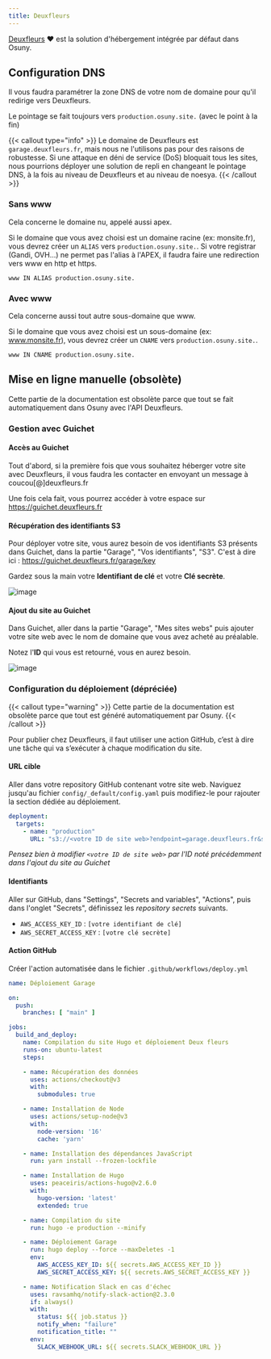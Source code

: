 ```yaml
---
title: Deuxfleurs
---
```



[Deuxfleurs](https://www.deuxfleurs.fr) ❤️ est la solution d'hébergement intégrée par défaut dans Osuny.

## Configuration DNS

Il vous faudra paramétrer la zone DNS de votre nom de domaine pour qu'il redirige vers Deuxfleurs.

Le pointage se fait toujours vers `production.osuny.site.` (avec le point à la fin)

{{< callout type="info" >}}
  Le domaine de Deuxfleurs est `garage.deuxfleurs.fr`, mais nous ne l'utilisons pas pour des raisons de robustesse.
  Si une attaque en déni de service (DoS) bloquait tous les sites, nous pourrions déployer une solution de repli en changeant le pointage DNS, à la fois au niveau de Deuxfleurs et au niveau de noesya.
{{< /callout >}}

### Sans www 

Cela concerne le domaine nu, appelé aussi apex.

Si le domaine que vous avez choisi est un domaine racine (ex: monsite.fr), vous devrez créer un `ALIAS` vers `production.osuny.site.`. Si votre registrar (Gandi, OVH...) ne permet pas l'alias à l'APEX, il faudra faire une redirection vers www en http et https.

```DNS
www IN ALIAS production.osuny.site.
```

### Avec www
  
Cela concerne aussi tout autre sous-domaine que www.

Si le domaine que vous avez choisi est un sous-domaine (ex: www.monsite.fr), vous devrez créer un `CNAME` vers `production.osuny.site.`.

```DNS
www IN CNAME production.osuny.site.
```

## Mise en ligne manuelle (obsolète)

Cette partie de la documentation est obsolète parce que tout se fait automatiquement dans Osuny avec l'API Deuxfleurs.

### Gestion avec Guichet


#### Accès au Guichet

Tout d'abord, si la première fois que vous souhaitez héberger votre site avec Deuxfleurs, il vous faudra les contacter en envoyant un message à coucou[@]deuxfleurs.fr

Une fois cela fait, vous pourrez accéder à votre espace sur https://guichet.deuxfleurs.fr

#### Récupération des identifiants S3

Pour déployer votre site, vous aurez besoin de vos identifiants S3 présents dans Guichet, dans la partie "Garage", "Vos identifiants", "S3". C'est à dire ici : https://guichet.deuxfleurs.fr/garage/key

Gardez sous la main votre **Identifiant de clé** et votre **Clé secrète**.

![image](https://github.com/noesya/osuny-developers/assets/7761386/a3e71c70-3ba5-46a4-b6b2-856efaf1169d)

#### Ajout du site au Guichet

Dans Guichet, aller dans la partie "Garage", "Mes sites webs" puis ajouter votre site web avec le nom de domaine que vous avez acheté au préalable.

Notez l'**ID** qui vous est retourné, vous en aurez besoin.

![image](https://github.com/noesya/osuny-developers/assets/7761386/33abdf14-7a59-4fbd-8aac-64422d55ece5)


### Configuration du déploiement (dépréciée)

{{< callout type="warning" >}}
Cette partie de la documentation est obsolète parce que tout est généré automatiquement par Osuny.
{{< /callout >}}

Pour publier chez Deuxfleurs, il faut utiliser une action GitHub, c’est à dire une tâche qui va s’exécuter à chaque modification du site.

#### URL cible

Aller dans votre repository GitHub contenant votre site web. Naviguez jusqu'au fichier `config/_default/config.yaml` puis modifiez-le pour rajouter la section dédiée au déploiement.

```yaml
deployment:
  targets:
    - name: "production"
      URL: "s3://<votre ID de site web>?endpoint=garage.deuxfleurs.fr&s3ForcePathStyle=true&region=garage"
```

*Pensez bien à modifier `<votre ID de site web>` par l'ID noté précédemment dans l'ajout du site au Guichet*

#### Identifiants

Aller sur GitHub, dans "Settings", "Secrets and variables", "Actions", puis dans l'onglet "Secrets", définissez les *repository secrets* suivants.
- `AWS_ACCESS_KEY_ID` : `[votre identifiant de clé]`
- `AWS_SECRET_ACCESS_KEY` : `[votre clé secrète]`

#### Action GitHub

Créer l'action automatisée dans le fichier `.github/workflows/deploy.yml`

```yaml
name: Déploiement Garage

on:
  push:
    branches: [ "main" ]

jobs:
  build_and_deploy:
    name: Compilation du site Hugo et déploiement Deux fleurs
    runs-on: ubuntu-latest
    steps:

    - name: Récupération des données
      uses: actions/checkout@v3
      with:
        submodules: true

    - name: Installation de Node
      uses: actions/setup-node@v3
      with:
        node-version: '16'
        cache: 'yarn'

    - name: Installation des dépendances JavaScript
      run: yarn install --frozen-lockfile

    - name: Installation de Hugo
      uses: peaceiris/actions-hugo@v2.6.0
      with:
        hugo-version: 'latest'
        extended: true

    - name: Compilation du site
      run: hugo -e production --minify

    - name: Déploiement Garage
      run: hugo deploy --force --maxDeletes -1
      env:
        AWS_ACCESS_KEY_ID: ${{ secrets.AWS_ACCESS_KEY_ID }}
        AWS_SECRET_ACCESS_KEY: ${{ secrets.AWS_SECRET_ACCESS_KEY }}

    - name: Notification Slack en cas d'échec
      uses: ravsamhq/notify-slack-action@2.3.0
      if: always()
      with:
        status: ${{ job.status }}
        notify_when: "failure"
        notification_title: ""
      env:
        SLACK_WEBHOOK_URL: ${{ secrets.SLACK_WEBHOOK_URL }}
```

